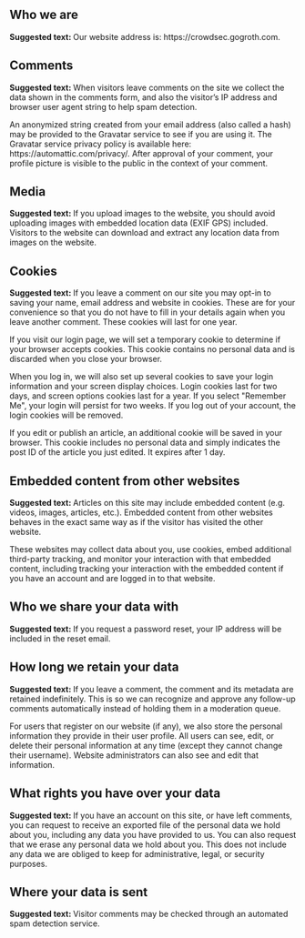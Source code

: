 <!-- wp:heading -->
<h2 class="wp-block-heading">Who we are</h2>
<!-- /wp:heading -->
<!-- wp:paragraph -->
<p><strong class="privacy-policy-tutorial">Suggested text: </strong>Our website address is: https://crowdsec.gogroth.com.</p>
<!-- /wp:paragraph -->
<!-- wp:heading -->
<h2 class="wp-block-heading">Comments</h2>
<!-- /wp:heading -->
<!-- wp:paragraph -->
<p><strong class="privacy-policy-tutorial">Suggested text: </strong>When visitors leave comments on the site we collect the data shown in the comments form, and also the visitor&#8217;s IP address and browser user agent string to help spam detection.</p>
<!-- /wp:paragraph -->
<!-- wp:paragraph -->
<p>An anonymized string created from your email address (also called a hash) may be provided to the Gravatar service to see if you are using it. The Gravatar service privacy policy is available here: https://automattic.com/privacy/. After approval of your comment, your profile picture is visible to the public in the context of your comment.</p>
<!-- /wp:paragraph -->
<!-- wp:heading -->
<h2 class="wp-block-heading">Media</h2>
<!-- /wp:heading -->
<!-- wp:paragraph -->
<p><strong class="privacy-policy-tutorial">Suggested text: </strong>If you upload images to the website, you should avoid uploading images with embedded location data (EXIF GPS) included. Visitors to the website can download and extract any location data from images on the website.</p>
<!-- /wp:paragraph -->
<!-- wp:heading -->
<h2 class="wp-block-heading">Cookies</h2>
<!-- /wp:heading -->
<!-- wp:paragraph -->
<p><strong class="privacy-policy-tutorial">Suggested text: </strong>If you leave a comment on our site you may opt-in to saving your name, email address and website in cookies. These are for your convenience so that you do not have to fill in your details again when you leave another comment. These cookies will last for one year.</p>
<!-- /wp:paragraph -->
<!-- wp:paragraph -->
<p>If you visit our login page, we will set a temporary cookie to determine if your browser accepts cookies. This cookie contains no personal data and is discarded when you close your browser.</p>
<!-- /wp:paragraph -->
<!-- wp:paragraph -->
<p>When you log in, we will also set up several cookies to save your login information and your screen display choices. Login cookies last for two days, and screen options cookies last for a year. If you select &quot;Remember Me&quot;, your login will persist for two weeks. If you log out of your account, the login cookies will be removed.</p>
<!-- /wp:paragraph -->
<!-- wp:paragraph -->
<p>If you edit or publish an article, an additional cookie will be saved in your browser. This cookie includes no personal data and simply indicates the post ID of the article you just edited. It expires after 1 day.</p>
<!-- /wp:paragraph -->
<!-- wp:heading -->
<h2 class="wp-block-heading">Embedded content from other websites</h2>
<!-- /wp:heading -->
<!-- wp:paragraph -->
<p><strong class="privacy-policy-tutorial">Suggested text: </strong>Articles on this site may include embedded content (e.g. videos, images, articles, etc.). Embedded content from other websites behaves in the exact same way as if the visitor has visited the other website.</p>
<!-- /wp:paragraph -->
<!-- wp:paragraph -->
<p>These websites may collect data about you, use cookies, embed additional third-party tracking, and monitor your interaction with that embedded content, including tracking your interaction with the embedded content if you have an account and are logged in to that website.</p>
<!-- /wp:paragraph -->
<!-- wp:heading -->
<h2 class="wp-block-heading">Who we share your data with</h2>
<!-- /wp:heading -->
<!-- wp:paragraph -->
<p><strong class="privacy-policy-tutorial">Suggested text: </strong>If you request a password reset, your IP address will be included in the reset email.</p>
<!-- /wp:paragraph -->
<!-- wp:heading -->
<h2 class="wp-block-heading">How long we retain your data</h2>
<!-- /wp:heading -->
<!-- wp:paragraph -->
<p><strong class="privacy-policy-tutorial">Suggested text: </strong>If you leave a comment, the comment and its metadata are retained indefinitely. This is so we can recognize and approve any follow-up comments automatically instead of holding them in a moderation queue.</p>
<!-- /wp:paragraph -->
<!-- wp:paragraph -->
<p>For users that register on our website (if any), we also store the personal information they provide in their user profile. All users can see, edit, or delete their personal information at any time (except they cannot change their username). Website administrators can also see and edit that information.</p>
<!-- /wp:paragraph -->
<!-- wp:heading -->
<h2 class="wp-block-heading">What rights you have over your data</h2>
<!-- /wp:heading -->
<!-- wp:paragraph -->
<p><strong class="privacy-policy-tutorial">Suggested text: </strong>If you have an account on this site, or have left comments, you can request to receive an exported file of the personal data we hold about you, including any data you have provided to us. You can also request that we erase any personal data we hold about you. This does not include any data we are obliged to keep for administrative, legal, or security purposes.</p>
<!-- /wp:paragraph -->
<!-- wp:heading -->
<h2 class="wp-block-heading">Where your data is sent</h2>
<!-- /wp:heading -->
<!-- wp:paragraph -->
<p><strong class="privacy-policy-tutorial">Suggested text: </strong>Visitor comments may be checked through an automated spam detection service.</p>
<!-- /wp:paragraph -->
